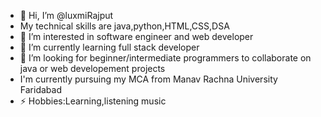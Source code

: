 - 👋 Hi, I’m @luxmiRajput
- My technical skills are java,python,HTML,CSS,DSA
- 👀 I’m interested in software engineer and web developer
- 🌱 I’m currently learning full stack developer
- 💞️ I’m looking for beginner/intermediate programmers to collaborate on java or web developement projects
- I'm currently pursuing my MCA from Manav Rachna University Faridabad
- ⚡ Hobbies:Learning,listening music 

<!---
luxmiRajput/luxmiRajput is a ✨ special ✨ repository because its `README.md` (this file) appears on your GitHub profile.
You can click the Preview link to take a look at your changes.
--->
